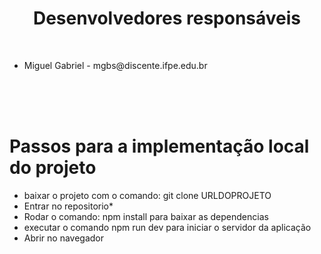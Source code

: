 <h1 align="center">Desenvolvedores responsáveis</h1> <br>
<ul> 
  <li> Miguel Gabriel - mgbs@discente.ifpe.edu.br</li> 
</ul>
<br><br><br>
  
 
<h1>Passos para a implementação local do projeto</h1>
<ul>
  <li>baixar o projeto com o comando: git clone URLDOPROJETO</li>
  <li>Entrar no repositorio*</li>
  <li>Rodar o comando: npm install para baixar as dependencias </li>
  <li> executar o comando npm run dev para iniciar o servidor da aplicação</li>
  <li>Abrir no navegador</li>
</ul><br><br><br>
